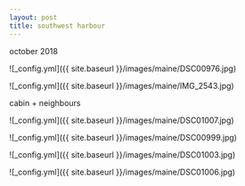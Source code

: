```yaml
---
layout: post
title: southwest harbour
---
```


october 2018

![_config.yml]({{ site.baseurl }}/images/maine/DSC00976.jpg)

![_config.yml]({{ site.baseurl }}/images/maine/IMG_2543.jpg)

cabin + neighbours

![_config.yml]({{ site.baseurl }}/images/maine/DSC01007.jpg)

![_config.yml]({{ site.baseurl }}/images/maine/DSC00999.jpg)

![_config.yml]({{ site.baseurl }}/images/maine/DSC01003.jpg)

![_config.yml]({{ site.baseurl }}/images/maine/DSC01006.jpg)


